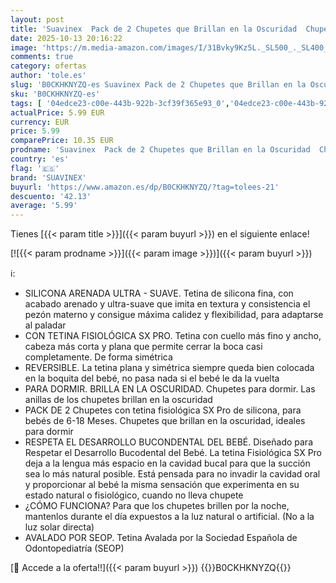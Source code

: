 ```yaml
---
layout: post
title: 'Suavinex  Pack de 2 Chupetes que Brillan en la Oscuridad  Chupetes Fluorescentes para Dormir  para Bebés 6/18 Meses  con Tetina Fisiológica SX Pro de Silicona  Plana y Flexible  Night and Day  Beige'
date: 2025-10-13 20:16:22
image: 'https://m.media-amazon.com/images/I/31Bvky9Kz5L._SL500_._SL400_.jpg'
comments: true
category: ofertas
author: 'tole.es'
slug: 'B0CKHKNYZQ-es Suavinex Pack de 2 Chupetes que Brillan en la Oscuridad...'
sku: 'B0CKHKNYZQ-es'
tags: [ '04edce23-c00e-443b-922b-3cf39f365e93_0','04edce23-c00e-443b-922b-3cf39f365e93_8501','Arborist Merchandising Root','Bebé','Chupetes','Chupetes y mordedores','Lactancia y alimentación','Self Service','Special Features Stores','bebés','chupetes','suavinex','🇪🇸', ]
actualPrice: 5.99 EUR
currency: EUR
price: 5.99
comparePrice: 10.35 EUR
prodname: 'Suavinex  Pack de 2 Chupetes que Brillan en la Oscuridad  Chupetes Fluorescentes para Dormir  para Bebés 6/18 Meses  con Tetina Fisiológica SX Pro de Silicona  Plana y Flexible  Night and Day  Beige'
country: 'es'
flag: '🇪🇸'
brand: 'SUAVINEX'
buyurl: 'https://www.amazon.es/dp/B0CKHKNYZQ/?tag=tolees-21'
descuento: '42.13'
average: '5.99'
---
```


Tienes [{{< param title >}}]({{< param buyurl >}}) en el siguiente enlace!

[![{{< param prodname >}}]({{< param image >}})]({{< param buyurl >}})

ℹ️:

- SILICONA ARENADA ULTRA - SUAVE. Tetina de silicona fina, con acabado arenado y ultra-suave que imita en textura y consistencia el pezón materno y consigue máxima calidez y flexibilidad, para adaptarse al paladar
- CON TETINA FISIOLÓGICA SX PRO. Tetina con cuello más fino y ancho, cabeza más corta y plana que permite cerrar la boca casi completamente. De forma simétrica
- REVERSIBLE. La tetina plana y simétrica siempre queda bien colocada en la boquita del bebé, no pasa nada si el bebé le da la vuelta
- PARA DORMIR. BRILLA EN LA OSCURIDAD. Chupetes para dormir. Las anillas de los chupetes brillan en la oscuridad
- PACK DE 2 Chupetes con tetina fisiológica SX Pro de silicona, para bebés de 6-18 Meses. Chupetes que brillan en la oscuridad, ideales para dormir
- RESPETA EL DESARROLLO BUCONDENTAL DEL BEBÉ. Diseñado para Respetar el Desarrollo Bucodental del Bebé. La tetina Fisiológica SX Pro deja a la lengua más espacio en la cavidad bucal para que la succión sea lo más natural posible. Está pensada para no invadir la cavidad oral y proporcionar al bebé la misma sensación que experimenta en su estado natural o fisiológico, cuando no lleva chupete
- ¿CÓMO FUNCIONA? Para que los chupetes brillen por la noche, mantenlos durante el día expuestos a la luz natural o artificial. (No a la luz solar directa)
- AVALADO POR SEOP. Tetina Avalada por la Sociedad Española de Odontopediatría (SEOP)

[🛒 Accede a la oferta!!]({{< param buyurl >}})
{{<world>}}B0CKHKNYZQ{{</world>}}
